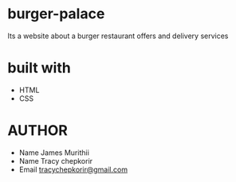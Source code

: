 # burger-palace

Its a website about a burger restaurant offers and delivery services 

# built with

* HTML
* CSS

# AUTHOR
* Name James Murithii
*  Name  Tracy chepkorir
* Email tracychepkorir@gmail.com

